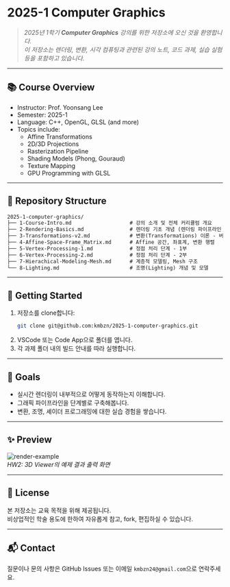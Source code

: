 # 2025-1 Computer Graphics

> *2025년 1학기 **Computer Graphics** 강의를 위한 저장소에 오신 것을 환영합니다.*  
> *이 저장소는 렌더링, 변환, 시각 컴퓨팅과 관련된 강의 노트, 코드 과제, 실습 실험 등을 포함하고 있습니다.*

---

## 📚 Course Overview

- Instructor: Prof. Yoonsang Lee
- Semester: 2025-1
- Language: C++, OpenGL, GLSL (and more)
- Topics include:
  - Affine Transformations
  - 2D/3D Projections
  - Rasterization Pipeline
  - Shading Models (Phong, Gouraud)
  - Texture Mapping
  - GPU Programming with GLSL

---

## 📁 Repository Structure

```txt
2025-1-computer-graphics/
├── 1-Course-Intro.md                   # 강의 소개 및 전체 커리큘럼 개요
├── 2-Rendering-Basics.md               # 렌더링 기초 개념 (렌더링 파이프라인 입문)
├── 3-Transformations-v2.md             # 변환(Transformations) 이론 - 버전2
├── 4-Affine-Space-Frame_Matrix.md      # Affine 공간, 좌표계, 변환 행렬
├── 5-Vertex-Processing-1.md            # 정점 처리 단계 - 1부
├── 6-Vertex-Processing-2.md            # 정점 처리 단계 - 2부
├── 7-Hierachical-Modeling-Mesh.md      # 계층적 모델링, Mesh 구조
└── 8-Lighting.md                       # 조명(Lighting) 개념 및 모델
```

---

## 🚀 Getting Started

1. 저장소를 clone합니다:
   ```bash
   git clone git@github.com:kmbzn/2025-1-computer-graphics.git
   ```
2. VSCode 또는 Code App으로 폴더를 엽니다.  
3. 각 과제 폴더 내의 빌드 안내를 따라 실행합니다.

---

## 🧠 Goals

- 실시간 렌더링이 내부적으로 어떻게 동작하는지 이해합니다.  
- 그래픽 파이프라인을 단계별로 구축해봅니다.  
- 변환, 조명, 셰이더 프로그래밍에 대한 실습 경험을 쌓습니다.

---

## ✨ Preview

![render-example](/images/example.png)  
*HW2: 3D Viewer의 예제 결과 출력 화면*

---

## 📝 License

본 저장소는 교육 목적을 위해 제공됩니다.  
비상업적인 학술 용도에 한하여 자유롭게 참고, fork, 편집하실 수 있습니다.

---

## 📬 Contact

질문이나 문의 사항은 GitHub Issues 또는 이메일 `kmbzn24@gmail.com`으로 연락주세요.

<Home/>
